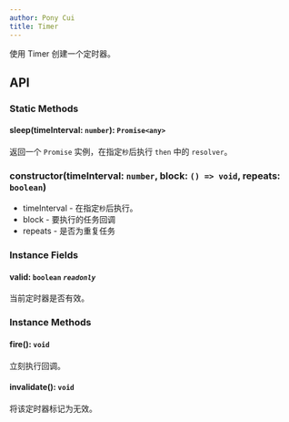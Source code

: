 ```yaml
---
author: Pony Cui
title: Timer
---
```


使用 Timer 创建一个定时器。

## API

### Static Methods

#### sleep(timeInterval: `number`): `Promise<any>`
返回一个 `Promise` 实例，在指定`秒`后执行 `then` 中的 `resolver`。

### constructor(timeInterval: `number`, block: `() => void`, repeats: `boolean`)

* timeInterval - 在指定`秒`后执行。
* block - 要执行的任务回调
* repeats - 是否为重复任务

### Instance Fields

#### valid: `boolean` *`readonly`*
当前定时器是否有效。

### Instance Methods

#### fire(): `void`
立刻执行回调。

#### invalidate(): `void`
将该定时器标记为无效。